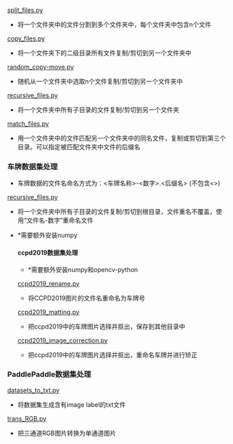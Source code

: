 [split_files.py](./split_files.py)
- 将一个文件夹中的文件分割到多个文件夹中，每个文件夹中包含n个文件

[copy_files.py](./copy_files.py)

- 将一个文件夹下的二级目录所有文件复制/剪切到另一个文件夹中

[random_copy-move.py](./random_copy-move.py)

- 随机从一个文件夹中选取n个文件复制/剪切到另一个文件夹中

[recursive_files.py](./recursive_files.py)

- 将一个文件夹中所有子目录的文件复制/剪切到另一个文件夹

[match_files.py](./match_files.py)

- 用一个文件夹中的文件匹配另一个文件夹中的同名文件，复制或剪切到第三个目录。可以指定被匹配文件夹中文件的后缀名

### 车牌数据集处理

- 车牌数据的文件名命名方式为：<车牌名称>-<数字>.<后缀名>	(不包含<>)

[recursive_files.py](./车牌数据集处理/recursive_files.py)

- 将一个文件夹中所有子目录的文件复制/剪切到根目录，文件重名不覆盖，使用“文件名-数字”重命名文件

- *需要额外安装numpy

  #### ccpd2019数据集处理

  - *需要额外安装numpy和opencv-python

  [ccpd2019_rename.py](./车牌数据集处理/ccpd2019数据集处理/ccpd2019_rename.py)

  - 将CCPD2019图片的文件名重命名为车牌号

  [ccpd2019_matting.py](./车牌数据集处理/ccpd2019数据集处理/ccpd2019_matting.py)
  
  - 把ccpd2019中的车牌图片选择并抠出，保存到其他目录中
  
  [ccpd2019_image_correction.py](./车牌数据集处理/ccpd2019数据集处理/ccpd2019_image_correction.py)
  
  - 把ccpd2019中的车牌图片选择并抠出，重命名车牌并进行矫正

### PaddlePaddle数据集处理

[datasets_to_txt.py](PaddlePaddle/datasets_to_txt.py)

- 将数据集生成含有image label的txt文件

[trans_RGB.py](PaddlePaddle/trans_RGB.py)

- 把三通道RGB图片转换为单通道图片